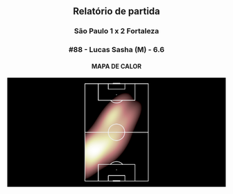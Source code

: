 <h2 style="text-align: center;">Relatório de partida</h3>

<h3 style="text-align: center;">São Paulo 1 x 2 Fortaleza</h3>

<h3 style="text-align: center;">#88 - Lucas Sasha (M) - 6.6</h3>

<h4 style="text-align: center;">MAPA DE CALOR</h3>
<img src=heatmaps/11067347_123225.png>